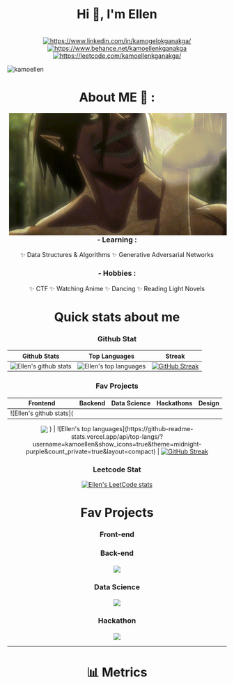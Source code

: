 <h1 align="center">Hi 💜, I'm Ellen</h1>
<br>
<div align="center">
    <a href="https://linkedin.com/in/https://www.linkedin.com/in/kamogelokganakga/" target="blank"><img src="https://raw.githubusercontent.com/rahuldkjain/github-profile-readme-generator/master/src/images/icons/Social/linked-in-alt.svg" alt="https://www.linkedin.com/in/kamogelokganakga/" height="30" width="40" theme=dark /></a>
    <a href="https://www.behance.net/https://www.behance.net/kamoellenkganakga" target="blank"><img src="https://raw.githubusercontent.com/rahuldkjain/github-profile-readme-generator/master/src/images/icons/Social/behance.svg" alt="https://www.behance.net/kamoellenkganakga" height="30" width="40" /></a>
    <a href="https://www.leetcode.com/https://leetcode.com/kamoellenkganakga/" target="blank"><img src="https://raw.githubusercontent.com/rahuldkjain/github-profile-readme-generator/master/src/images/icons/Social/leet-code.svg" alt="https://leetcode.com/kamoellenkganakga/" height="30" width="40" /></a>
    <p align="left"> 
<p align="left">
  <img src="https://komarev.com/ghpvc/?username=kamoellen&label=Profile%20views&color=0e75b6&style=flat" alt="kamoellen" />


  </a>
</p>

</p>


# About ME 💬 :


<img hight="400" width="500" alt="GIF" align="right" src="mood.gif">

### - Learning :
✨ Data Structures & Algorithms
✨ Generative Adversarial Networks

### - Hobbies : 
✨ CTF
✨ Watching Anime
✨ Dancing
✨ Reading Light Novels

# Quick stats about me 

### Github Stat

| Github Stats | Top Languages | Streak
| --- | --- |  -- |
| ![Ellen's github stats](https://github-readme-stats.vercel.app/api?username=kamoellen&show_icons=tru&layout=compact&theme=midnight-purple&count_private=true) |  ![Ellen's top languages](https://github-readme-stats.vercel.app/api/top-langs/?username=kamoellen&show_icons=true&theme=midnight-purple&count_private=true&layout=compact) | <a href="https://git.io/streak-stats"><img src="https://github-readme-streak-stats.herokuapp.com?user=KamoEllen&theme=midnight-purple" alt="GitHub Streak"></a>


### Fav Projects 

| Frontend | Backend | Data Science | Hackathons | Design
| --- | --- |  -- | --- |  -- |
| ![Ellen's github stats](<a href="https://github.com/KamoEllen/Game-3D-Maze">
  <img align="center" src="https://github-readme-stats.vercel.app/api/pin/?username=kamoellen&repo=Game-3D-Maze&title_color=ffffff&text_color=c9cacc&icon_color=2bbc8a&bg_color=1d1f21" />
</a> ) |  ![Ellen's top languages](https://github-readme-stats.vercel.app/api/top-langs/?username=kamoellen&show_icons=true&theme=midnight-purple&count_private=true&layout=compact) | <a href="https://git.io/streak-stats"><img src="https://github-readme-streak-stats.herokuapp.com?user=KamoEllen&theme=midnight-purple" alt="GitHub Streak"></a>





### Leetcode Stat
[![Ellen's LeetCode stats](https://leetcode-stats-six.vercel.app/?username=kamoellenkganakga&theme=dark)](https://github.com/kamoellen/leetcode-stats)

# Fav Projects

### Front-end


### Back-end

<a href="https://github.com/KamoEllen/Game-3D-Maze">
  <img align="center" src="https://github-readme-stats.vercel.app/api/pin/?username=kamoellen&repo=Game-3D-Maze&title_color=ffffff&text_color=c9cacc&icon_color=2bbc8a&bg_color=1d1f21" />
</a> 

### Data Science

<a href="https://github.com/KamoEllen/Marketing-Data-Report">
  <img align="center" src="https://github-readme-stats.vercel.app/api/pin/?username=kamoellen&repo=Marketing-Data-Report&title_color=ffffff&text_color=c9cacc&icon_color=2bbc8a&bg_color=1d1f21" />
</a> 

### Hackathon

<a href="https://github.com/KamoEllen/Building-Resilient-Communities-GNEC-Hackathon">
  <img align="center" src="https://github-readme-stats.vercel.app/api/pin/?username=kamoellen&repo=Building-Resilient-Communities-GNEC-Hackathon&title_color=ffffff&text_color=c9cacc&icon_color=2bbc8a&bg_color=1d1f21" />
</a> 

  -----------------------------------------------------------------------------------------------------------------------------------------------------------------------------------------------------------------------------------------------------------
# 📊 Metrics 


